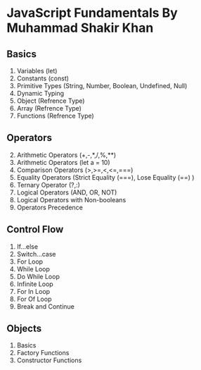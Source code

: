 # JavaScript Fundamentals By Muhammad Shakir Khan
## Basics
1. Variables (let)
2. Constants (const)
3. Primitive Types (String, Number, Boolean, Undefined, Null)
4. Dynamic Typing
5. Object (Refrence Type)
6. Array (Refrence Type)
7. Functions (Refrence Type)

## Operators
2. Arithmetic Operators (+,-,*,/,%,**)
3. Arithmetic Operators (let a = 10)
4. Comparison Operators (>,>=,<,<=,===)
5. Equality Operators (Strict Equality (===), Lose Equality (==) )
6. Ternary Operator (?,:)
7. Logical Operators (AND, OR, NOT)
8. Logical Operators with Non-booleans
10. Operators Precedence

## Control Flow
1. If...else
2. Switch...case
3. For Loop
4. While Loop
5. Do While Loop
6. Infinite Loop
7. For In Loop
8. For Of Loop
9. Break and Continue

## Objects
1. Basics
2. Factory Functions
3. Constructor Functions